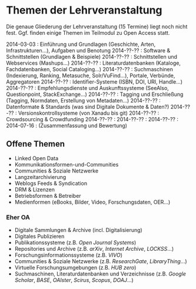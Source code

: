 # Themen der Lehrveranstaltung

Die genaue Gliederung der Lehrveranstaltung (15 Termine) liegt noch nicht fest.
Ggf. finden einige Themen im Teilmodul zu Open Access statt.

2014-03-03
  : Einführung und Grundlagen (Geschichte, Arten, Infrastrukturen...),
    Aufgaben und Benotung
2014-??-??
  : Software & Schnittstellen (Grundlagen & Beispiele)
2014-??-??
  : Schnittstellen und Webservices (Mashups...)
2014-??-??
  : Literaturdatenbanken (Kataloge, Fachdatenbanken, Social Cataloging...)
2014-??-??
  : Suchmaschinen (Indexierung, Ranking, Metasuche, Solr/VuFind...),
    Portale, Verbünde, Aggregatoren
2014-??-??
  : Identifier-Systeme (ISBN, DOI, URI, Handle...)
2014-??-??
  : Empfehlungsdienste und Auskunftssysteme
    (SeeAlso, Questionpoint, StackExchange...)
2014-??-??
  : Tagging und Erschließung
    (Tagging, Normdaten, Erstellung von Metadaten...)
2014-??-??
  : Datenformate & Standards (was sind Digitale Dokumente & Daten?)
2014-??-??
  : Versionskontrollsysteme (von Xanadu bis git)
2014-??-??
  : Crowdsourcing & Crowdfunding
2014-??-??
  :
2014-??-??
  :
2014-??-??
  :
2014-07-16
  : (Zusammenfassung und Bewertung)

## Offene Themen

* Linked Open Data
* Kommunikationsformen-und-Communities
* Communities & Soziale Netzwerke
* Langzeitarchivierung
* Weblogs Feeds & Syndication
* DRM & Lizenzen
* Betriebsformen & Betreiber
* Medienformen (eBooks, Bilder, Video, Forschungsdaten, OER...)

### Eher OA

* Digitale Sammlungen & Archive (incl. Digitalisierung)
* Digitales Publizieren
* Publikationssysteme (z.B. *Open Journal Systems*)
* Repositories und Archive (z.B. *arXiv*, *Internet Archive*, *LOCKSS*...)
* Forschungsinformationssysteme (z.B. *VIVO*)
* Communities & Soziale Netzwerke (z.B. *ResearchGate*, *LibraryThing*...)
* Virtuelle Forschungsumgebungen (z.B. *HUB zero*)
* Suchmaschinen, Literaturdatenbanken und Verzeichnisse (z.B. *Google Scholar*, *BASE*, *OAIster*, *Scirus*, *Scopus*, *DOAJ*...)

